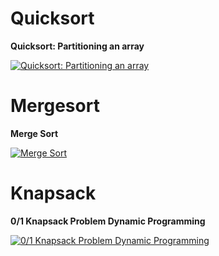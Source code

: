 # Quicksort

**Quicksort: Partitioning an array**

[![Quicksort: Partitioning an array](http://img.youtube.com/vi/MZaf_9IZCrc/0.jpg)](http://www.youtube.com/watch?v=MZaf_9IZCrc "Quicksort: Partitioning an array")

# Mergesort

**Merge Sort**

[![Merge Sort](http://img.youtube.com/vi/EeQ8pwjQxTM/0.jpg)](http://www.youtube.com/watch?v=EeQ8pwjQxTM "Merge Sort")

# Knapsack

**0/1 Knapsack Problem Dynamic Programming**

[![0/1 Knapsack Problem Dynamic Programming](http://img.youtube.com/vi/8LusJS5-AGo/0.jpg)](http://www.youtube.com/watch?v=8LusJS5-AGoE "0/1 Knapsack Problem Dynamic Programming")